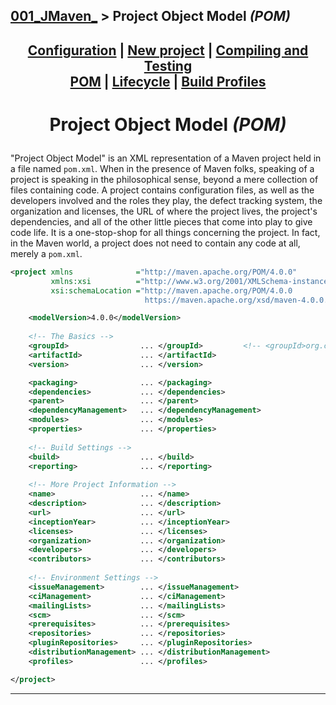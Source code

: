 ## [001_JMaven_][JMaven] > **Project Object Model** *(POM)*

## <p align=center>[Configuration][MavenCfg] | [New project][NewMvnPro] | [Compiling and Testing][ConmpTest]  <br/> [POM][MvnPOM] | [Lifecycle][LifeCycl] | [Build Profiles][BldProf] </p>

<!--
* [001_JMaven_][JMaven]
* [Configuration][MavenCfg]
* [New project][NewMvnPro]
* [Compiling and Testing][ConmpTest]
* [Project Object Model][MvnPOM] *(POM)*
* [Lifecycle][LifeCycl]
* [Build Profiles][BldProf]
-->

[JMaven]: ../../README.md
[MavenCfg]: Maven_Configuration.md
[NewMvnPro]: Maven_NewProject.md
[ConmpTest]: Maven_CompilationAndTesting.md
[MvnPOM]: Maven_POM.md
[LifeCycl]: Maven_Lifecycle.md
[BldProf]: Maven_BuildProfile.md

<!-- ---------------------------------- * Navigation * ---------------------------------- -->

# <p align=center><b>Project Object Model</b> <i>(POM)</i></p>

"Project Object Model" is an XML representation of a Maven project held in a file named `pom.xml`. When in the presence of Maven folks, speaking of a project is speaking in the philosophical sense, beyond a mere collection of files containing code. A project contains configuration files, as well as the developers involved and the roles they play, the defect tracking system, the organization and licenses, the URL of where the project lives, the project's dependencies, and all of the other little pieces that come into play to give code life. It is a one-stop-shop for all things concerning the project. In fact, in the Maven world, a project does not need to contain any code at all, merely a `pom.xml`.

```xml
<project xmlns              ="http://maven.apache.org/POM/4.0.0"
         xmlns:xsi          ="http://www.w3.org/2001/XMLSchema-instance"
         xsi:schemaLocation ="http://maven.apache.org/POM/4.0.0
                              https://maven.apache.org/xsd/maven-4.0.0.xsd">

    <modelVersion>4.0.0</modelVersion>
 
    <!-- The Basics -->
    <groupId>                ... </groupId>         <!-- <groupId>org.codehaus.mojo</groupId> -->
    <artifactId>             ... </artifactId>
    <version>                ... </version>

    <packaging>              ... </packaging>
    <dependencies>           ... </dependencies>
    <parent>                 ... </parent>
    <dependencyManagement>   ... </dependencyManagement>
    <modules>                ... </modules>
    <properties>             ... </properties>
 
    <!-- Build Settings -->
    <build>                  ... </build>
    <reporting>              ... </reporting>
    
    <!-- More Project Information -->
    <name>                   ... </name>
    <description>            ... </description>
    <url>                    ... </url>
    <inceptionYear>          ... </inceptionYear>
    <licenses>               ... </licenses>
    <organization>           ... </organization>
    <developers>             ... </developers>
    <contributors>           ... </contributors>
    
    <!-- Environment Settings -->
    <issueManagement>        ... </issueManagement>
    <ciManagement>           ... </ciManagement>
    <mailingLists>           ... </mailingLists>
    <scm>                    ... </scm>
    <prerequisites>          ... </prerequisites>
    <repositories>           ... </repositories>
    <pluginRepositories>     ... </pluginRepositories>
    <distributionManagement> ... </distributionManagement>
    <profiles>               ... </profiles>

</project>
```
---

<br/>
